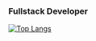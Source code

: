 ### Fullstack Developer

[![Top Langs](https://github-readme-stats.vercel.app/api/top-langs/?username=luuanfaria&layout=compact&theme=github_dark)](https://github.com/anuraghazra/github-readme-stats)
